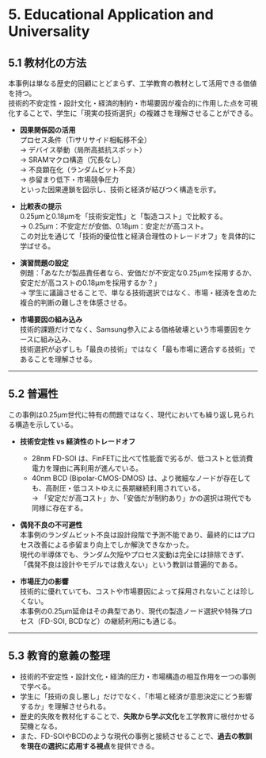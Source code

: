 # 5. Educational Application and Universality

## 5.1 教材化の方法
本事例は単なる歴史的回顧にとどまらず、工学教育の教材として活用できる価値を持つ。  
技術的不安定性・設計文化・経済的制約・市場要因が複合的に作用した点を可視化することで、学生に「現実の技術選択」の複雑さを理解させることができる。

- **因果関係図の活用**  
  プロセス条件（Tiサリサイド相転移不全）  
  → デバイス挙動（局所高抵抗スポット）  
  → SRAMマクロ構造（冗長なし）  
  → 不良顕在化（ランダムビット不良）  
  → 歩留まり低下・市場競争圧力  
  といった因果連鎖を図示し、技術と経済が結びつく構造を示す。

- **比較表の提示**  
  0.25µmと0.18µmを「技術安定性」と「製造コスト」で比較する。  
  → 0.25µm：不安定だが安価、0.18µm：安定だが高コスト。  
  この対比を通じて「技術的優位性と経済合理性のトレードオフ」を具体的に学ばせる。

- **演習問題の設定**  
  例題：「あなたが製品責任者なら、安価だが不安定な0.25µmを採用するか、安定だが高コストの0.18µmを採用するか？」  
  → 学生に議論させることで、単なる技術選択ではなく、市場・経済を含めた複合的判断の難しさを体感させる。

- **市場要因の組み込み**  
  技術的課題だけでなく、Samsung参入による価格破壊という市場要因をケースに組み込み、  
  技術選択が必ずしも「最良の技術」ではなく「最も市場に適合する技術」であることを理解させる。

---

## 5.2 普遍性
この事例は0.25µm世代に特有の問題ではなく、現代においても繰り返し見られる構造を示している。

- **技術安定性 vs 経済性のトレードオフ**  
  - 28nm FD-SOI は、FinFETに比べて性能面で劣るが、低コストと低消費電力を理由に再利用が進んでいる。  
  - 40nm BCD (Bipolar-CMOS-DMOS) は、より微細なノードが存在しても、高耐圧・低コストゆえに長期継続利用されている。  
  → 「安定だが高コスト」か、「安価だが制約あり」かの選択は現代でも同様に存在する。

- **偶発不良の不可避性**  
  本事例のランダムビット不良は設計段階で予測不能であり、最終的にはプロセス改善による歩留まり向上でしか解決できなかった。  
  現代の半導体でも、ランダム欠陥やプロセス変動は完全には排除できず、  
  「偶発不良は設計やモデルでは救えない」という教訓は普遍的である。

- **市場圧力の影響**  
  技術的に優れていても、コストや市場要因によって採用されないことは珍しくない。  
  本事例の0.25µm延命はその典型であり、現代の製造ノード選択や特殊プロセス（FD-SOI, BCDなど）の継続利用にも通じる。

---

## 5.3 教育的意義の整理
- 技術的不安定性・設計文化・経済的圧力・市場構造の相互作用を一つの事例で学べる。  
- 学生に「技術の良し悪し」だけでなく、「市場と経済が意思決定にどう影響するか」を理解させられる。  
- 歴史的失敗を教材化することで、**失敗から学ぶ文化**を工学教育に根付かせる契機となる。  
- また、FD-SOIやBCDのような現代の事例と接続させることで、**過去の教訓を現在の選択に応用する視点**を提供できる。
